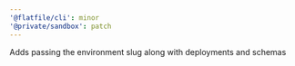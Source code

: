 ```yaml
---
'@flatfile/cli': minor
'@private/sandbox': patch
---
```


Adds passing the environment slug along with deployments and schemas
